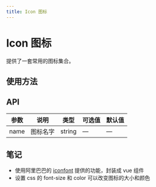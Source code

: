 ```yaml
---
title: Icon 图标
---
```

# Icon 图标
提供了一套常用的图标集合。


## 使用方法

<ClientOnly>
<icon-demos />
</ClientOnly>

## API
| 参数   | 说明   | 类型     | 可选值 | 默认值 |
|------|------|--------|-----|-----|
| name | 图标名字 | string | —   | —   |



## 笔记
- 使用阿里巴巴的 [iconfont](https://www.iconfont.cn/) 提供的功能，封装成 vue 组件
- 设置 css 的 font-size 和 color 可以改变图标的大小和颜色